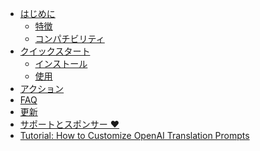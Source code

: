 <div class="sponsor-container"></div>
<div class="ww-ads wwads-cn wwads-horizontal" data-id="327"></div>

* [はじめに](/ja/docs#introduction)
    * [特徴](/ja/docs#features)
    * [コンパチビリティ](/ja/docs#compatibility)
* [クイックスタート](/ja/docs#quick-start)
    * [インストール](/ja/docs#installation)
    * [使用](/ja/docs#usage)
* [アクション](/ja/docs#actions)
* [FAQ](/ja/faq)
* [更新](/ja/updates)
* [サポートとスポンサー ❤️](/ja/support)
* [Tutorial: How to Customize OpenAI Translation Prompts](/ja/tutorial/how_to_customize_translation_prompts.md)
